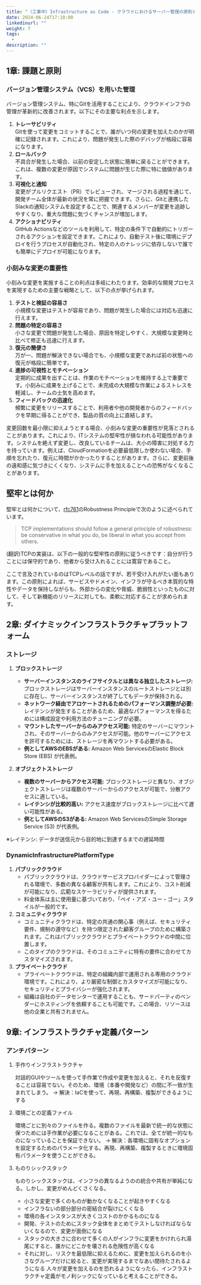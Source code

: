```yaml
---
title: "（工事中）Infrastructure as Code - クラウドにおけるサーバー管理の原則とプラクティスを読んで"
date: 2024-06-24T17:10:00
linkedinurl: ""
weight: 7
tags:
  - 
description: ""
---
```


## 1章: 課題と原則

### バージョン管理システム（VCS）を用いた管理

バージョン管理システム、特にGitを活用することにより、クラウドインフラの管理が革新的に改善されます。以下にその主要な利点を示します。

1. **トレーサビリティ**  
   Gitを使って変更をコミットすることで、誰がいつ何の変更を加えたのかが明確に記録されます。これにより、問題が発生した際のデバッグが格段に容易になります。
2. **ロールバック**  
   不具合が発生した場合、以前の安定した状態に簡単に戻ることができます。これは、複数の変更が原因でシステムに問題が生じた際に特に価値があります。
3. **可視化と通知**  
   変更がプルリクエスト（PR）でレビューされ、マージされる過程を通じて、開発チーム全体が最新の状況を常に把握できます。さらに、Gitと連携したSlackの通知システムを設定することで、関連するメンバーが変更を追跡しやすくなり、重大な問題に気づくチャンスが増加します。
4. **アクショナビリティ**  
   GitHub Actionsなどのツールを利用して、特定の条件下で自動的にトリガーされるアクションを設定できます。これにより、自動テスト後に環境にデプロイを行うプロセスが自動化され、特定の人のナレッジに依存しないで誰でも簡単にデプロイが可能になります。

### 小刻みな変更の重要性

小刻みな変更を実施することの利点は多岐にわたります。効率的な開発プロセスを実現するための主要な戦略として、以下の点が挙げられます。

1. **テストと検証の容易さ**  
   小規模な変更はテストが容易であり、問題が発生した場合には対応も迅速に行えます。
2. **問題の特定の容易さ**  
   小さな変更で問題が発生した場合、原因を特定しやすく、大規模な変更時と比べて修正も迅速に行えます。
3. **復元の簡便さ**  
   万が一、問題が解決できない場合でも、小規模な変更であれば前の状態への復元が格段に簡単です。
4. **進捗の可視性とモチベーション**  
   定期的に成果を出すことは、作業のモチベーションを維持する上で重要です。小刻みに成果を上げることで、未完成の大規模な作業によるストレスを軽減し、チームの士気を高めます。
5. **フィードバックの迅速化**  
   頻繁に変更をリリースすることで、利用者や他の開発者からのフィードバックを早期に得ることができ、製品の質の向上に直結します。

変更回数を最小限に抑えようとする場合、小刻みな変更の重要性が見落とされることがあります。これにより、ITシステムの堅牢性が損なわれる可能性があります。システムを絶えず変更し、改良しているチームは、大小の障害に対処する力を持っています。例えば、CloudFormationを必要最低限しか使わない場合、手順を忘れたり、復元に時間がかかったりすることがあります。さらに、変更前後の違和感に気づきにくくなり、システムに手を加えることへの恐怖がなくなることがあります。

## 堅牢とは何か

堅牢とは何かについて、[rfc761](https://datatracker.ietf.org/doc/rfc761/)のRobustness Principleで次のように述べられています。

> TCP implementations should follow a general principle of robustness:
> be conservative in what you do, be liberal in what you accept from
> others.

(翻訳)TCPの実装は、以下の一般的な堅牢性の原則に従うべきです：自分が行うことには保守的であり、他者から受け入れることには寛容であること。

ここで言及されているのはTCPレベルの話ですが、若干受け入れがたい面もあります。この原則によれば、サービスやドメイン、インフラが守るべき本質的な特性やデータを保持しながらも、外部からの変化や脅威、脆弱性といったものに対して、そして新機能のリリースに対しても、柔軟に対応することが求められます。

## 2章: ダイナミックインフラストラクチャプラットフォーム

### ストレージ

1. **ブロックストレージ**
   - **サーバーインスタンスのライフサイクルとは異なる独立したストレージ:** ブロックストレージはサーバーインスタンスのルートストレージとは別に存在し、サーバーインスタンスが終了してもデータが保持される。
   - **ネットワーク経由でアロケートされるためのパフォーマンス調整が必要:** レイテンシが発生することがあるため、最適なパフォーマンスを得るためには構成設定や利用方法のチューニングが必要。
   - **マウントしたサーバーからのみアクセス可能:** 特定のサーバーにマウントされ、そのサーバーからのみアクセスが可能。他のサーバーにアクセスを許可するためには、ストレージを再マウントする必要がある。
   - **例としてAWSのEBSがある:** Amazon Web ServicesのElastic Block Store (EBS) が代表例。

2. **オブジェクトストレージ**
   - **複数のサーバーからアクセス可能:** ブロックストレージと異なり、オブジェクトストレージは複数のサーバーからのアクセスが可能で、分散アクセスに適している。
   - **レイテンシが比較的高い:** アクセス速度がブロックストレージに比べて遅い可能性がある。
   - **例としてAWSのS3がある:** Amazon Web ServicesのSimple Storage Service (S3) が代表例。

※レイテンシ: データが送信元から目的地に到達するまでの遅延時間

### DynamicInfrastructurePlatformType

1. **パブリッククラウド**
   - パブリッククラウドは、クラウドサービスプロバイダーによって管理される環境で、多数の異なる顧客が共有します。これにより、コスト削減が可能になり、広範なスケーラビリティが提供されます。
   - 料金体系は主に使用量に基づいており、「ペイ・アズ・ユー・ゴー」スタイルが一般的です。
2. **コミュニティクラウド**
   - コミュニティクラウドは、特定の共通の関心事（例えば、セキュリティ要件、規制の遵守など）を持つ限定された顧客グループのために構築されます。これはパブリッククラウドとプライベートクラウドの中間に位置します。
   - このタイプのクラウドは、そのコミュニティに特有の要件に合わせてカスタマイズされます。
3. **プライベートクラウド**
   - プライベートクラウドは、特定の組織内部で運用される専用のクラウド環境です。これにより、より厳密な制御とカスタマイズが可能になり、セキュリティとプライバシーが強化されます。
   - 組織は自社のデータセンターで運用することも、サードパーティのベンダーにホスティングを依頼することも可能です。この場合、リソースは他の企業と共有されません。

## 9章: インフラストラクチャ定義パターン

### アンチパターン

1. 手作りインフラストラクチャ

   対話的GUIやツールを使って手作業で作成や変更を加えると、それを反復することは容易でない。そのため、環境（本番や開発など）の間に不一致が生まれてしまう。
   -> 解決：IaCを使って、再現、再構築、複製ができるようにする
2. 環境ごとの定義ファイル

   環境ごとに別々のファイルを作る。複数のファイルを最新で統一的な状態に保つためには手作業が必要になることがある。これでは、全てが統一的なものになっていることを保証できない。
   -> 解決：各環境に固有なオプションを設定するためのパラメータ化する。再現、再構築、複製するときに環境固有パラメータを使うことができる。

3. ものりシックスタック

   ものりシックスタックは、インフラの異なるようのの統合や共有が単純になる。しかし、変更がめんどくさくなる。
   - 小さな変更で多くのものが動かなくなることが起きやすくなる
   - インフラないの部分部分の密結合が裂けにくくなる
   - 環境の各インスタンスが大きくコストのかかるものになる
   - 開発、テストのためにスタック全体をまとめてテストしなければならないくなるので、変更が面倒になる
   - スタックの大きさに合わせて多くの人がインフラに変更をかけれられ湯尾にすると、誰かにどこかを壊される危険性が高くなる
   - それに対し、リスクを最低限に抑えるために、変更を加えられるのを小さなグループだけに絞ると、変更が実現するまでなあい間待たされるようになる
  人々が変更を加えるのを恐れるようになったら、インフラストラクチャ定義がモノ利シックになっていると考えることができる。
